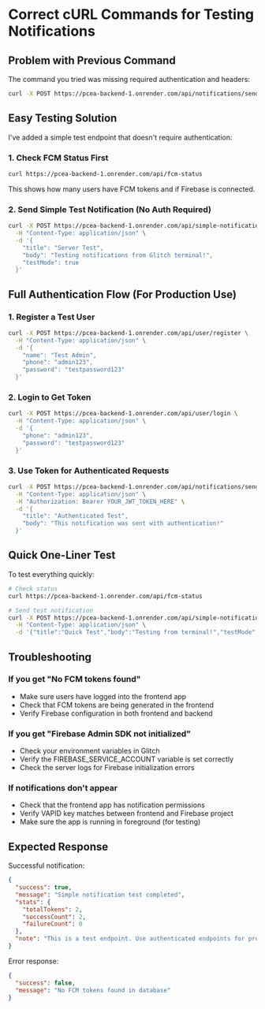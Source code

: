 # Correct cURL Commands for Testing Notifications

## Problem with Previous Command

The command you tried was missing required authentication and headers:

```bash
curl -X POST https://pcea-backend-1.onrender.com/api/notifications/send
```

## Easy Testing Solution

I've added a simple test endpoint that doesn't require authentication:

### 1. Check FCM Status First

```bash
curl https://pcea-backend-1.onrender.com/api/fcm-status
```

This shows how many users have FCM tokens and if Firebase is connected.

### 2. Send Simple Test Notification (No Auth Required)

```bash
curl -X POST https://pcea-backend-1.onrender.com/api/simple-notification-test \
  -H "Content-Type: application/json" \
  -d '{
    "title": "Server Test",
    "body": "Testing notifications from Glitch terminal!",
    "testMode": true
  }'
```

## Full Authentication Flow (For Production Use)

### 1. Register a Test User

```bash
curl -X POST https://pcea-backend-1.onrender.com/api/user/register \
  -H "Content-Type: application/json" \
  -d '{
    "name": "Test Admin",
    "phone": "admin123",
    "password": "testpassword123"
  }'
```

### 2. Login to Get Token

```bash
curl -X POST https://pcea-backend-1.onrender.com/api/user/login \
  -H "Content-Type: application/json" \
  -d '{
    "phone": "admin123",
    "password": "testpassword123"
  }'
```

### 3. Use Token for Authenticated Requests

```bash
curl -X POST https://pcea-backend-1.onrender.com/api/notifications/send \
  -H "Content-Type: application/json" \
  -H "Authorization: Bearer YOUR_JWT_TOKEN_HERE" \
  -d '{
    "title": "Authenticated Test",
    "body": "This notification was sent with authentication!"
  }'
```

## Quick One-Liner Test

To test everything quickly:

```bash
# Check status
curl https://pcea-backend-1.onrender.com/api/fcm-status

# Send test notification
curl -X POST https://pcea-backend-1.onrender.com/api/simple-notification-test \
  -H "Content-Type: application/json" \
  -d '{"title":"Quick Test","body":"Testing from terminal!","testMode":true}'
```

## Troubleshooting

### If you get "No FCM tokens found"

- Make sure users have logged into the frontend app
- Check that FCM tokens are being generated in the frontend
- Verify Firebase configuration in both frontend and backend

### If you get "Firebase Admin SDK not initialized"

- Check your environment variables in Glitch
- Verify the FIREBASE_SERVICE_ACCOUNT variable is set correctly
- Check the server logs for Firebase initialization errors

### If notifications don't appear

- Check that the frontend app has notification permissions
- Verify VAPID key matches between frontend and Firebase project
- Make sure the app is running in foreground (for testing)

## Expected Response

Successful notification:

```json
{
  "success": true,
  "message": "Simple notification test completed",
  "stats": {
    "totalTokens": 2,
    "successCount": 2,
    "failureCount": 0
  },
  "note": "This is a test endpoint. Use authenticated endpoints for production."
}
```

Error response:

```json
{
  "success": false,
  "message": "No FCM tokens found in database"
}
```

